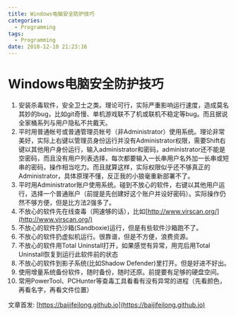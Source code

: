```yaml
---
title: Windows电脑安全防护技巧
categories:
  - Programming
tags:
  - Programming
date: 2018-12-10 21:23:16
---
```


# Windows电脑安全防护技巧

1. 安装杀毒软件，安全卫士之类。理论可行，实际严重影响运行速度，造成莫名其妙的bug，比如git奇慢、单机游戏联不了机或联机不稳定等bug。而且据说全家桶系列与用户隐私不共戴天。
2. 平时用普通帐号或普通管理员帐号（非Administrator）使用系统。理论非常美好，实际上右键以管理员身份运行并没有Administrator权限，需要Shift右键以其他用户身份运行，输入administrator和密码，administrator还不能是空密码，而且没有用户列表选择，每次都要输入一长串用户名外加一长串或短串的密码，操作相当吃力。而且就算这样，实际权限似乎还不够真正的Administrator，具体原理不懂，反正我的小狼毫重新部署不了。
3. 平时用Administrator账户使用系统。碰到不放心的软件，右键以其他用户运行，选择一个普通账户（前提是先创建好这个账户并设好密码）。实际操作仍然不够方便，但是比方法2强多了。
4. 不放心的软件先在线查毒（网速够的话），比如[http://www.virscan.org/](http://www.virscan.org/)
5. 不放心的软件扔沙箱(Sandboxie)运行，但是有些软件沙箱跑不了。
6. 不放心的软件扔虚拟机运行。很靠谱，但是不方便，浪费资源。
7. 不放心的软件用Total Uninstall打开，如果感觉有异常，用完后用Total Uninstall恢复到运行此软件前的状态
8. 不放心的软件到影子系统(比如Shadow Defender)里打开。但是好进不好出。
9. 使用增量系统备份软件，随时备份，随时还原。前提要有足够的硬盘空间。
10. 常用PowerTool、PCHunter等查毒工具看看有没有异常的进程（先看颜色，再看名字，再看文件位置）

<!--more-->

文章首发: [https://baijifeilong.github.io](https://baijifeilong.github.io)
